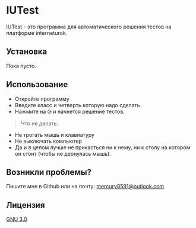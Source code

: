 # IUTest

IUTest - это программа для автоматического решения тестов на платформе interneturok.
## Установка

Пока пусто.

## Использование

* Откройте программу
* Введите класс и четверть которую надо сделать
* Нажмите на ⧁ и начнется решение тестов.

> Что не делать:
* Не трогать мышь и клавиатуру
* Не выключать компьютер
* Да и в целом лучше не прикасться ни к нему, ни к столу на котором он стоит (чтобы не дернулась мышь).

## Возникли проблемы?
Пишите мне в Github или на почту: [mercury8591@outlook.com](mailto:mercury8591@outlook.com)
## Лицензия

[GNU 3.0](https://www.gnu.org/licenses/gpl-3.0.en.html)
